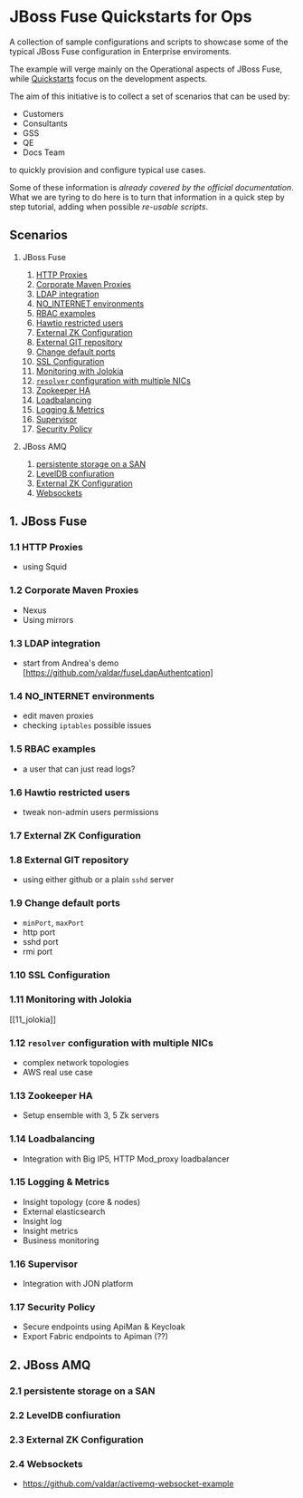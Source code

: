 # JBoss Fuse Quickstarts for Ops

A collection of sample configurations and scripts to showcase some of the typical JBoss Fuse configuration in Enterprise enviroments.

The example will verge mainly on the Operational aspects of JBoss Fuse, while [Quickstarts](https://github.com/jboss-fuse/fuse/tree/master/quickstarts) focus on the development aspects.

The aim of this initiative is to collect a set of scenarios that can be used by:

- Customers
- Consultants
- GSS
- QE
- Docs Team

to quickly provision and configure typical use cases.


Some of these information is *already covered by the official documentation*. What we are tyring to do here is to turn that information in a quick step by step tutorial, adding when possible *re-usable scripts*.


## Scenarios

1. JBoss Fuse

   1. [HTTP Proxies](#http_proxies)
   2. [Corporate Maven Proxies](#maven_proxies)
   3. [LDAP integration](#ldap)
   4. [NO_INTERNET environments](#no_internet)
   5. [RBAC examples ](#rbac)
   6. [Hawtio restricted users](#hawtio)
   7. [External ZK Configuration](#zk)
   8. [External GIT repository](#git)
   9. [Change default ports](#ports)
   10. [SSL Configuration](#ssl)
   11. [Monitoring with Jolokia](#monitoring)
   12. [`resolver` configuration with multiple NICs](#resolvers)
   13. [Zookeeper HA](#zk_ha)
   14. [Loadbalancing](#loadbalancing)
   15. [Logging & Metrics](#logging_metrics)
   16. [Supervisor](#supervisor)
   17. [Security Policy](#external_security)

2. JBoss AMQ

   1. [persistente storage on a SAN](#amq_san)
   2. [LevelDB confiuration](#amq_level)
   3. [External ZK Configuration](#amq_zk)
   4. [Websockets](#amq_websockets)


## 1. JBoss Fuse

### 1.1 HTTP Proxies <a id="http_proxies">&nbsp;</a>
- using Squid

### 1.2 Corporate Maven Proxies <a id="maven_proxies">&nbsp;</a>
- Nexus
- Using mirrors

### 1.3 LDAP integration <a id="ldap">&nbsp;</a>
- start from Andrea's demo [https://github.com/valdar/fuseLdapAuthentcation]

### 1.4 NO_INTERNET environments <a id="no_internet">&nbsp;</a>
- edit maven proxies
- checking `iptables` possible issues

### 1.5 RBAC examples <a id="rbac">&nbsp;</a>
- a user that can just read logs?

### 1.6 Hawtio restricted users <a id="hawtio">&nbsp;</a>
- tweak non-admin users permissions

### 1.7 External ZK Configuration <a id="zk">&nbsp;</a>

### 1.8 External GIT repository <a id="git">&nbsp;</a>
- using either github or a plain `sshd` server

### 1.9 Change default ports <a id="ports">&nbsp;</a>
- `minPort`, `maxPort`
- http port
- sshd port
- rmi port


### 1.10 SSL Configuration <a id="ssl">&nbsp;</a>

### 1.11 Monitoring with Jolokia <a id="monitoring">&nbsp;</a>
[[11_jolokia]]

### 1.12 `resolver` configuration with multiple NICs <a id="resolvers">&nbsp;</a>
- complex network topologies
- AWS real use case

### 1.13 Zookeeper HA <a id="zk_ha">&nbsp;</a>
- Setup ensemble with 3, 5 Zk servers

### 1.14 Loadbalancing <a id="loadbalancing">&nbsp;</a>
- Integration with Big IP5, HTTP Mod_proxy loadbalancer

### 1.15 Logging & Metrics <a id="logging_metrics">&nbsp;</a>
- Insight topology (core & nodes)
- External elasticsearch
- Insight log
- Insight metrics
- Business monitoring

### 1.16 Supervisor <a id="supervisor">&nbsp;</a>
- Integration with JON platform

### 1.17 Security Policy <a id="external_security">&nbsp;</a>
- Secure endpoints using ApiMan & Keycloak
- Export Fabric endpoints to Apiman (??)


## 2. JBoss AMQ

### 2.1 persistente storage on a SAN <a id="amq_san">&nbsp;</a>

### 2.2 LevelDB confiuration <a id="amq_level">&nbsp;</a>

### 2.3 External ZK Configuration <a id="amq_zk">&nbsp;</a>

### 2.4 Websockets  <a id="amq_websockets">&nbsp;</a>
- https://github.com/valdar/activemq-websocket-example

